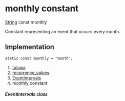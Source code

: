 
<div>

# monthly constant

</div>


[String](https://api.flutter.dev/flutter/dart-core/String-class.html)
const monthly



Constant representing an event that occurs every month.



## Implementation

``` language-dart
static const monthly = 'month';
```







1.  [talawa](../../index.md)
2.  [recurrence_values](../../constants_recurrence_values/)
3.  [EventIntervals](../../constants_recurrence_values/EventIntervals-class.md)
4.  monthly constant

##### EventIntervals class







